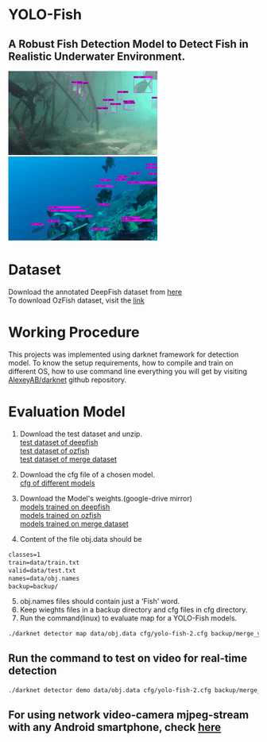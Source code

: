# YOLO-Fish
## A Robust Fish Detection Model to Detect Fish in Realistic Underwater Environment.

![Detection on DeepFish](DeepFish.gif) 
![Detection on OzFish](OzFish.gif) 

# Dataset
Download the annotated DeepFish dataset from [here](https://drive.google.com/file/d/16GLRMzYSX_JEYbiRYm3ZN9Ee_QLo_mT2/view?usp=sharing)  
To download OzFish dataset, visit the [link](https://github.com/open-AIMS/ozfish)

# Working Procedure
This projects was implemented using darknet framework for detection model. To know the setup requirements, how to compile and train on different OS, how to use command line everything you will get by visiting [AlexeyAB/darknet](https://github.com/AlexeyAB/darknet) github repository.

# Evaluation Model

1. Download the test dataset and unzip.  
  [test dataset of deepfish](https://drive.google.com/file/d/1q_t-tIdgmx8nU3JSe3PmzShrhuWSIgnr/view?usp=sharing)  
  [test dataset of ozfish](https://drive.google.com/file/d/1IXU_d7dcNLQyGelNuSkjburbPrz9e6V-/view?usp=sharing)  
  [test dataset of merge dataset](https://drive.google.com/file/d/1u7e-eeOn5sHH3daZnw6NJ_GrRNVqIeq7/view?usp=sharing)
  
2. Download the cfg file of a chosen model.  
  [cfg of different models](https://github.com/tamim662/YOLO-Fish/tree/main/models) 
  
3. Download the Model's weights.(google-drive mirror)  
  [models trained on deepfish](https://drive.google.com/drive/folders/19noH5nyLa_06Hztm4JsZidfQdGOVMtzA?usp=sharing)  
  [models trained on ozfish](https://drive.google.com/drive/folders/1zLLY__psydTw2EDbejWMPL2nmlOsuag-?usp=sharing)  
  [models trained on merge dataset](https://drive.google.com/drive/folders/13pQDNSYwXNs6Pd3g8XPSLCy25ND_j8E9?usp=sharing)   
  
4. Content of the file obj.data should be  
```
classes=1
train=data/train.txt
valid=data/test.txt
names=data/obj.names
backup=backup/
```
5. obj.names files should contain just a 'Fish' word.  
6. Keep wieghts files in a backup directory and cfg files in cfg directory.  
7. Run the command(linux) to evaluate map for a YOLO-Fish models.  
``` bash
./darknet detector map data/obj.data cfg/yolo-fish-2.cfg backup/merge_yolo-fish-2.weights  
```

## Run the command to test on video for real-time detection   
```bash
./darknet detector demo data/obj.data cfg/yolo-fish-2.cfg backup/merge_yolo-fish-2.weights input.mp4 -dont_show -ext_output -out_filename output.avi
```  
## For using network video-camera mjpeg-stream with any Android smartphone, check [here](https://github.com/AlexeyAB/darknet#for-using-network-video-camera-mjpeg-stream-with-any-android-smartphone)


  

 
